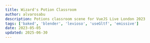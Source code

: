 ```yaml
---
title: Wizard's Potion Classroom
author: alvarosabu
description: Potions classroom scene for VueJS Live London 2023
tags: ['baked', 'blender', 'levioso', 'useGltf', 'emissive']
date: 2023-05-05
updated: 2025-06-30
---
```



